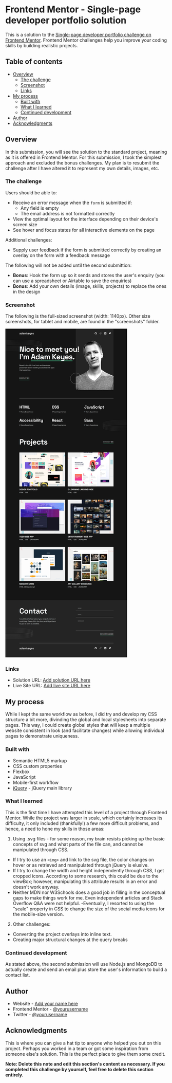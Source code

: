 # Frontend Mentor - Single-page developer portfolio solution

This is a solution to the [Single-page developer portfolio challenge on Frontend Mentor](https://www.frontendmentor.io/challenges/singlepage-developer-portfolio-bBVj2ZPi-x). Frontend Mentor challenges help you improve your coding skills by building realistic projects. 

## Table of contents

- [Overview](#overview)
  - [The challenge](#the-challenge)
  - [Screenshot](#screenshot)
  - [Links](#links)
- [My process](#my-process)
  - [Built with](#built-with)
  - [What I learned](#what-i-learned)
  - [Continued development](#continued-development)
- [Author](#author)
- [Acknowledgments](#acknowledgments)

## Overview

In this submission, you will see the solution to the standard project, meaning as it is offered in Frontend Mentor. For this submission, I took the simplest approach and excluded the bonus challenges. My plan is to resubmit the challenge after I have altered it to represent my own details, images, etc. 

### The challenge

Users should be able to:

- Receive an error message when the `form` is submitted if:
  - Any field is empty
  - The email address is not formatted correctly
- View the optimal layout for the interface depending on their device's screen size
- See hover and focus states for all interactive elements on the page

Additional challenges:

- Supply user feedback if the form is submitted correctly by creating an overlay on the form with a feedback message

The following will not be added until the second submittion:

- **Bonus**: Hook the form up so it sends and stores the user's enquiry (you can use a spreadsheet or Airtable to save the enquiries)
- **Bonus**: Add your own details (image, skills, projects) to replace the ones in the design

### Screenshot

The following is the full-sized screenshot (width: 1140px). Other size screenshots, for tablet and mobile, are found in the "screenshots" folder.

![](./screenshots/screenshot.png)

### Links

- Solution URL: [Add solution URL here](https://your-solution-url.com)
- Live Site URL: [Add live site URL here](https://your-live-site-url.com)

## My process

While I kept the same workflow as before, I did try and develop my CSS structure a bit more, divinding the global and local stylesheets into separate pages. This way, I could create global styles that will keep a multiple website consistent in look (and facilitate changes) while allowing individual pages to demonstrate uniqueness.

### Built with

- Semantic HTML5 markup
- CSS custom properties
- Flexbox
- JavaScript
- Mobile-first workflow
- [jQuery](https://jquery.com/) - jQuery main library


### What I learned

This is the first time I have attempted this level of a project through Frontend Mentor. While the project was larger in scale, which certainly increases its difficulty, it only included (thankfully!) a few more difficult problems, and hence, a need to hone my skills in those areas:
1. Using .svg files - for some reason, my brain resists picking up the basic concepts of svg and what parts of the file can, and cannot be manipulated through CSS.
  - If I try to use an `<img>` and link to the svg file, the color changes on hover or as retrieved and manipulated through jQuery is elusive. 
  - If I try to change the width and height independently through CSS, I get cropped icons. According to some research, this could be due to the viewBox; however, manipulating this attribute results in an error and doesn't work anyway. 
  - Neither MDN nor W3Schools does a good job in filling in the conceptual gaps to make things work for me. Even independent articles and Stack Overflow Q&A were not helpful.
  -Eventually, I resorted to using the "scale" property in CSS to change the size of the social media icons for the mobile-size version.
2. Other challenges:
  - Converting the project overlays into inline text.
  - Creating major structural changes at the query breaks

### Continued development

As stated above, the second submission will use Node.js and MongoDB to actually create and send an email plus store the user's information to build a contact list.

## Author

- Website - [Add your name here](https://www.your-site.com)
- Frontend Mentor - [@yourusername](https://www.frontendmentor.io/profile/yourusername)
- Twitter - [@yourusername](https://www.twitter.com/yourusername)

## Acknowledgments

This is where you can give a hat tip to anyone who helped you out on this project. Perhaps you worked in a team or got some inspiration from someone else's solution. This is the perfect place to give them some credit.

**Note: Delete this note and edit this section's content as necessary. If you completed this challenge by yourself, feel free to delete this section entirely.**
